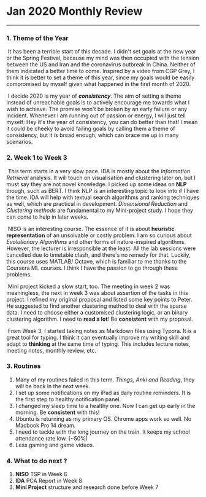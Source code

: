 # Jan 2020 Monthly Review

---



### 1. Theme of the Year

​	It has been a terrible start of this decade. I didn't set goals at the new year or the Spring Festival, because my mind was then occupied with the tension between the US and Iran and the coronavirus outbreak in China. Neither of them indicated a better time to come. Inspired by a video from CGP Grey, I think it is better to set a theme of this year, since my goals would be easily compromised by myself given what happened in the first month of 2020. 

​	I decide 2020 is my year of ***consistency***. The aim of setting a theme instead of unreachable goals is to actively encourage me towards what I wish to achieve. The promise won't be broken by an early failure or any incident. Whenever I am running out of passion or energy, I will just tell myself: Hey it's the year of consistency, you can do better than that! I mean it could be cheeky to avoid failing goals by calling them a theme of consistency, but it is broad enough, which can brace me up in many scenarios.



### 2. Week 1 to Week 3

​	This term starts in a very slow pace. IDA is mostly about the *Information Retrieval* analysis. It will touch on visualisation and clustering later on, but I must say they are not novel knowledge. I picked up some ideas on **NLP** though, such as BERT. I think NLP is an interesting topic to look into if I have the time. IDA will help with textual search algorithms and ranking techniques as well, which are practical in development. *Dimensional Reduction* and *Clustering methods* are fundamental to my Mini-project study. I hope they can come to help in later weeks.

​	NISO is an interesting course. The essence of it is about **heuristic representation** of an unsolvable or costly problem. I am so curious about *Evolutionary Algorithms* and other forms of nature-inspired algorithms. However, the lecturer is irresponsible at the least. All the lab sessions were cancelled due to timetable clash, and there's no remedy for that. Luckily, this course uses MATLAB/ Octave, which is familiar to me thanks to the Coursera ML courses. I think I have the passion to go through these problems.

​	Mini project kicked a slow start, too. The meeting in week 2 was meaningless, the next in week 3 was about assertion of the tasks in this project. I refined my original proposal and listed some key points to Peter. He suggested to find another clustering method to deal with the sparse data. I need to choose either a customised clustering logic, or an binary clustering algorithm. I need to **read a lot**! Be **consistent** with my proposal.

​	From Week 3, I started taking notes as Markdown files using Typora. It is a great tool for typing. I think it can eventually improve my writing skill and adapt to **thinking** at the same time of typing. This includes lecture notes, meeting notes, monthly review, etc.



### 3. Routines 

1. Many of my routines failed in this term. *Things, Anki and Reading*, they will be back in the next week.
2. I set up some notifications on my iPad as daily routine reminders. It is the first step to healthy notification panel.
3. I changed my sleep time to a healthy one. Now I can get up early in the morning. Be **consistent** with this!
4. Ubuntu is returning as my primary OS. Chrome apps work so well. No Macbook Pro 14 dream.
5. I need to tackle with the long journey on the train. It keeps my school attendance rate low. (~50%)
6. Less gaming and game videos.



### 4. What to do next ?

1. **NISO** TSP in Week 6
2. **IDA** PCA Report in Week 8
3. **Mini Project** structure and research done before Week 7
